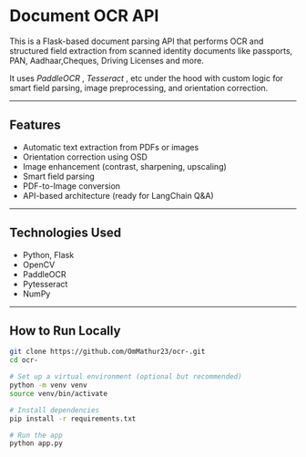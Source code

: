 # Document OCR API

This is a Flask-based document parsing API that performs OCR and structured field extraction from scanned identity documents like passports, PAN, Aadhaar,Cheques, Driving Licenses and more.

It uses *PaddleOCR* , *Tesseract* , etc  under the hood with custom logic for smart field parsing, image preprocessing, and orientation correction.

---

##  Features

-  Automatic text extraction from PDFs or images
-  Orientation correction using OSD
-  Image enhancement (contrast, sharpening, upscaling)
-  Smart field parsing 
-  PDF-to-Image conversion
-  API-based architecture (ready for LangChain Q&A)

---

##  Technologies Used

- Python, Flask
- OpenCV
- PaddleOCR
- Pytesseract
- NumPy

---

##  How to Run Locally

```bash
git clone https://github.com/OmMathur23/ocr-.git
cd ocr-

# Set up a virtual environment (optional but recommended)
python -m venv venv
source venv/bin/activate

# Install dependencies
pip install -r requirements.txt

# Run the app
python app.py
